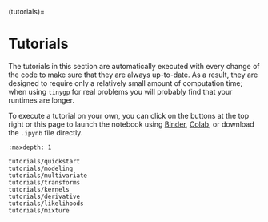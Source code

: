 (tutorials)=

# Tutorials

The tutorials in this section are automatically executed with every change of
the code to make sure that they are always up-to-date. As a result, they are
designed to require only a relatively small amount of computation time; when
using `tinygp` for real problems you will probably find that your runtimes are
longer.

To execute a tutorial on your own, you can click on the buttons at the top right
or this page to launch the notebook using [Binder](https://mybinder.org),
[Colab](https://colab.research.google.com), or download the `.ipynb` file
directly.

```{toctree}
:maxdepth: 1

tutorials/quickstart
tutorials/modeling
tutorials/multivariate
tutorials/transforms
tutorials/kernels
tutorials/derivative
tutorials/likelihoods
tutorials/mixture
```
